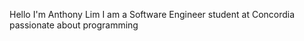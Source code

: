 Hello I'm Anthony Lim
I am a Software Engineer student at Concordia passionate about programming


<!---
antholim/antholim is a ✨ special ✨ repository because its `README.md` (this file) appears on your GitHub profile.
You can click the Preview link to take a look at your changes.
--->
